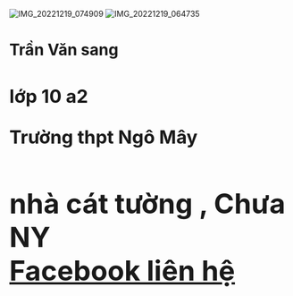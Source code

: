 ![IMG_20221219_074909](https://user-images.githubusercontent.com/115351102/208328667-188f4c50-7a2b-4e40-bcbe-237c6698c246.jpg)
![IMG_20221219_064735](https://user-images.githubusercontent.com/115351102/208325912-5bf82570-ea69-483f-886c-bfed79035d78.jpg)


<div>
  <h1> Trần Văn sang 
    <div>
      <h3> lớp 10 a2

<div>
  <p> Trường thpt Ngô Mây 
 <div>
   <h2>nhà cát tường , Chưa  NY
        
<div>
  <a href="https://www.facebook.com/profile.php?id=100068291932257&mibextid=ZbWKwL"> Facebook liên hệ </a>
